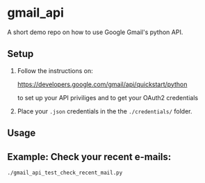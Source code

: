 # gmail_api

A short demo repo on how to use Google Gmail's python API.

## Setup

1. Follow the instructions on:

    https://developers.google.com/gmail/api/quickstart/python
    
    to set up your API priviliges and to get your OAuth2 credentials


2. Place your `.json` credentials in the the `./credentials/` folder.

## Usage

## Example: Check your recent e-mails:

~~~~
./gmail_api_test_check_recent_mail.py
~~~~

